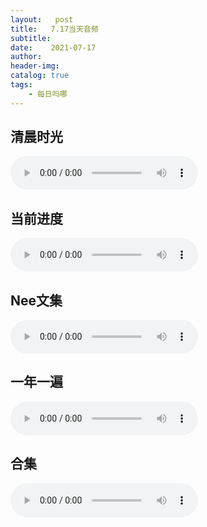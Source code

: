 ```yaml
---
layout:   post
title:   7.17当天音频
subtitle:  
date:    2021-07-17
author:   
header-img: 
catalog: true
tags:
    - 每日吗哪
---
```


## 清晨时光

<p>
    <audio controls="">
    <source src="\music\早餐\21-07-17-第七周 周六.mp3" type="audio/mpeg">7.17日早餐
    </audio>
</p>

## 当前进度

<p>
    <audio controls="">
    <source src="\music\当前进度\21-07-17-书二十.mp3" type="audio/mpeg">7.17日进度
    </audio>
</p>



## Nee文集

<p>
    <audio controls="">
    <source src="\music\Nee文集\21-07-17-文 · 荣耀的教会 第三章（下）.mp3" type="audio/mpeg">7.17日Nee文集
    </audio>
</p>


## 一年一遍

<p>
    <audio controls="">
    <source src="\music\一年一遍\21-07-17-一年一遍7月13日.mp3" type="audio/mpeg">7.17日一年一遍
    </audio>
</p>


## 合集

<p>
    <audio controls="">
    <source src="\music\合辑\21-07-17-合集7.17.mp3" type="audio/mpeg">7.17日合集
    </audio>
</p>

